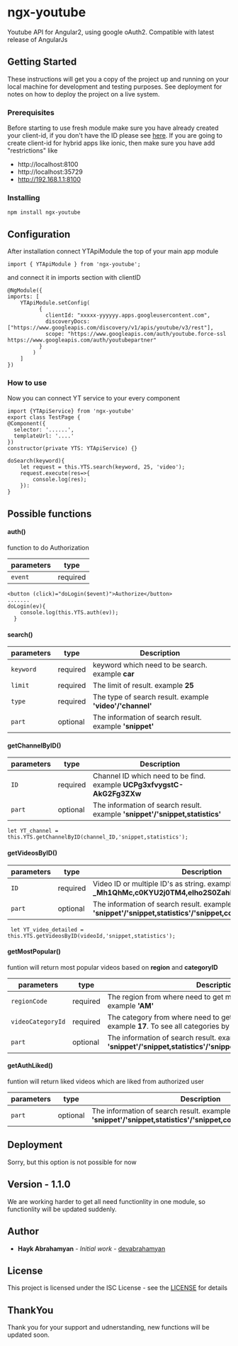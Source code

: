 # ngx-youtube

Youtube API for Angular2, using google oAuth2. Compatible with latest release of AngularJs

## Getting Started

These instructions will get you a copy of the project up and running on your local machine for development and testing purposes. See deployment for notes on how to deploy the project on a live system.

### Prerequisites

Before starting to use fresh module make sure you have already created your client-id, if you don't have the ID please see [here](https://help.aolonnetwork.com/hc/en-us/articles/218079623-How-to-Create-Your-YouTube-API-Credentials).
If you are going to create client-id for hybrid apps like ionic, then make sure you have add "restrictions" like 
* http://localhost:8100
* http://localhost:35729
* http://192.168.1.1:8100

### Installing

```
npm install ngx-youtube
```


## Configuration

After installation connect YTApiModule the top of your main app module
```
import { YTApiModule } from 'ngx-youtube';
```
and connect it in imports section with clientID 
```
@NgModule({
imports: [
    YTApiModule.setConfig(
          {
            clientId: "xxxxx-yyyyyy.apps.googleusercontent.com",
            discoveryDocs: ["https://www.googleapis.com/discovery/v1/apis/youtube/v3/rest"],
            scope: "https://www.googleapis.com/auth/youtube.force-ssl https://www.googleapis.com/auth/youtubepartner"
          }
        )
    ]
})
```

### How to use

Now you can connect YT service to your every component

```
import {YTApiService} from 'ngx-youtube'
export class TestPage {
@Component({
  selector: '......',
  templateUrl: '....'
})
constructor(private YTS: YTApiService) {}

doSearch(keyword){
    let request = this.YTS.search(keyword, 25, 'video');
    request.execute(res=>{
        console.log(res);
    }):
}
```

## Possible functions

#### auth()
function to do Authorization 

| parameters | type | 
| --- | --- | 
| `event`| required |

```
<button (click)="doLogin($event)">Authorize</button>
.......
doLogin(ev){
    console.log(this.YTS.auth(ev));
  }
```

#### search()
| parameters | type | Description |
| --- | --- | --- |
| `keyword`| required | keyword which need to be search. example  **car** |
| `limit` | required | The limit of result. example **25** |
| `type` | required | The type of search result. example **'video'/'channel'** |
| `part` | optional | The information of search result. example **'snippet'** |

#### getChannelByID()
| parameters | type | Description |
| --- | --- | --- |
| `ID`| required | Channel ID which need to be find. example  **UCPg3xfvygstC-AkG2Fg3ZXw** |
| `part` | optional | The information of search result. example **'snippet'/'snippet,statistics'** |
```
let YT_channel = this.YTS.getChannelByID(channel_ID,'snippet,statistics');
```
#### getVideosByID()
| parameters | type | Description |
| --- | --- | --- |
| `ID`| required | Video ID or multiple ID's as string. example  **'4vkc-Lbcl64'/'Ks-_Mh1QhMc,c0KYU2j0TM4,eIho2S0ZahI'** |
| `part` | optional | The information of search result. example **'snippet'/'snippet,statistics'/'snippet,contentDetails,statistics'** |
```
 let YT_video_detailed = this.YTS.getVideosByID(videoId,'snippet,statistics');
```
#### getMostPopular()

funtion will return most popular videos based on **region** and **categoryID**

| parameters | type | Description |
| --- | --- | --- |
| `regionCode`| required | The region from where need to get most popular videos. example  **'AM'** |
| `videoCategoryId`| required | The category from where need to get most popular videos. example  **17**. To see all categories by ID see [here](https://gist.github.com/dgp/1b24bf2961521bd75d6c)|
| `part` | optional | The information of search result. example **'snippet'/'snippet,statistics'/'snippet,contentDetails,statistics'** |

#### getAuthLiked()

funtion will return liked videos which are liked from authorized user

| parameters | type | Description |
| --- | --- | --- |
| `part` | optional | The information of search result. example **'snippet'/'snippet,statistics'/'snippet,contentDetails,statistics'** |

## Deployment

Sorry, but this option is not possible for now 

## Version - 1.1.0

We are working harder to get all need functionlity in one module, so functionlity will be updated suddenly. 

## Author

* **Hayk Abrahamyan** - *Initial work* - [devabrahamyan](https://github.com/devabrahamyan)


## License

This project is licensed under the ISC License - see the [LICENSE](https://opensource.org/licenses/ISC) for details

## ThankYou
Thank you for your support and udnerstanding, new functions will be updated soon.

